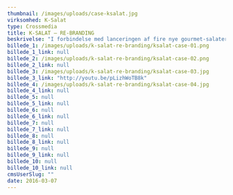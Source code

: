 ```yaml
---
thumbnail: /images/uploads/case-ksalat.jpg
virksomhed: K-Salat
type: Crossmedia
title: K-SALAT – RE-BRANDING
beskrivelse: "I forbindelse med lanceringen af fire nye gourmet-salater ønskede K-salat en markant revitalisering af hele brandet. En grundig brandproces førte til \"Gode råvarer og stolte madtraditioner\". På dette brand udviklede vi en ny film, nyt CVI, helt nyt etikettedesign samt nyt design for deres salater i et design, hvor du næsten kan dufte og smage råvarerne, traditionerne og historien bag K-salat. Modtagelsen af det nye K-salat har været usædvanlig positiv."
billede_1: /images/uploads/k-salat-re-branding/ksalat-case-01.png
billede_1_link: null
billede_2: /images/uploads/k-salat-re-branding/ksalat-case-02.png
billede_2_link: null
billede_3: /images/uploads/k-salat-re-branding/ksalat-case-03.jpg
billede_3_link: "http://youtu.be/pLizhWoTB8k"
billede_4: /images/uploads/k-salat-re-branding/ksalat-case-04.jpg
billede_4_link: null
billede_5: null
billede_5_link: null
billede_6: null
billede_6_link: null
billede_7: null
billede_7_link: null
billede_8: null
billede_8_link: null
billede_9: null
billede_9_link: null
billede_10: null
billede_10_link: null
cmsUserSlug: ""
date: 2016-03-07 
---
```



